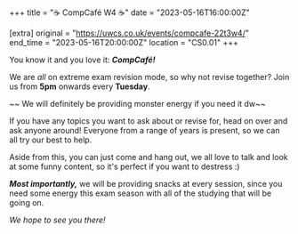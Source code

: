 +++
title = "☕ CompCafé W4 ☕"
date = "2023-05-16T16:00:00Z"

[extra]
original = "https://uwcs.co.uk/events/compcafe-22t3w4/"    
end_time = "2023-05-16T20:00:00Z"
location = "CS0.01"
+++

You know it and you love it: ***CompCafé!*** 

We are *all* on extreme exam revision mode, so why not revise together? Join us from **5pm** onwards every **Tuesday**. 

~~ We will definitely be providing monster energy if you need it dw~~
 
If you have any topics you want to ask about or revise for, head on over and ask anyone around! Everyone from a range of years is present, so we can all try our best to help.

Aside from this, you can just come and hang out, we all love to talk and look at some funny content, so it's perfect if you want to destress :)

***Most importantly,*** we will be providing snacks at every session, since you need some energy this exam season with all of the studying that will be going on. 
 
*We hope to see you there!*
